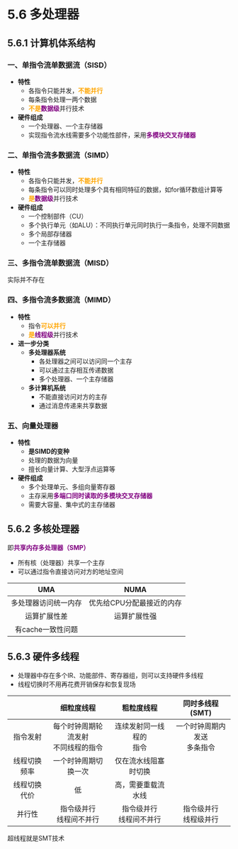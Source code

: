 # 5.6 多处理器

## 5.6.1 计算机体系结构

### 一、单指令流单数据流（SISD）

- **特性**
  - 各指令只能并发，<font color=orange>**不能并行**</font>
  - 每条指令处理一两个数据
  - <font color=orange>**不是**</font><font color=purple>**数据级**</font>并行技术
- **硬件组成**
  - 一个处理器、一个主存储器
  - 实现指令流水线需要多个功能性部件，采用<font color=purple>**多模块交叉存储器**</font>



### 二、单指令流多数据流（SIMD）

- **特性**
  - 各指令只能并发，<font color=orange>**不能并行**</font>
  - 每条指令可以同时处理多个具有相同特征的数据，如for循环数组计算等
  - <font color=orange>**是**</font><font color=purple>**数据级**</font>并行技术
- **硬件组成**
  - 一个控制部件（CU）
  - 多个执行单元（如ALU）：不同执行单元同时执行一条指令，处理不同数据
  - 多个局部存储器
  - 一个主存储器



### 三、多指令流单数据流（MISD）

实际并不存在



### 四、多指令流多数据流（MIMD）

- **特性**
  - 指令<font color=orange>**可以并行**</font>
  - <font color=orange>**是**</font><font color=purple>**线程级**</font>并行技术
- **进一步分类**
  - **多处理器系统**
    - 各处理器之间可以访问同一个主存
    - 可以通过主存相互传递数据
    - 多个处理器、一个主存储器
  - **多计算机系统**
    - 不能直接访问对方的主存
    - 通过消息传递来共享数据



### 五、向量处理器

- **特性**
  - **是SIMD的变种**
  - 处理的数据为向量
  - 擅长向量计算、大型浮点运算等
- **硬件组成**
  - 多个处理单元、多组向量寄存器
  - 主存采用<font color=purple>**多端口同时读取的多模块交叉存储器**</font>
  - 需要大容量、集中式的主存储器



## 5.6.2 多核处理器

即<font color=purple>**共享内存多处理器（SMP）**</font>

- 所有核（处理器）共享一个主存
- 可以通过指令直接访问对方的地址空间

|         UMA          |           NUMA            |
| :------------------: | :-----------------------: |
| 多处理器访问统一内存 | 优先给CPU分配最接近的内存 |
|     运算扩展性差     |       运算扩展性强        |
|  有cache一致性问题   |                           |



## 5.6.3 硬件多线程

- 处理器中存在多个IR、功能部件、寄存器组，则可以支持硬件多线程
- 线程切换时不用再花费开销保存和恢复现场

|              |               细粒度线程               |         粗粒度线程          |        同时多线程(SMT)         |
| :----------: | :------------------------------------: | :-------------------------: | :----------------------------: |
|   指令发射   | 每个时钟周期轮流发射<br>不同线程的指令 | 连续发射同一线程的<br>指令  | 一个时钟周期内发送<br>多条指令 |
| 线程切换频率 |          一个时钟周期切换一次          |    仅在流水线阻塞时切换     |                                |
| 线程切换代价 |                   低                   |     高，需要重载流水线      |                                |
|    并行性    |       指令级并行<br>线程间不并行       | 指令级并行<br/>线程间不并行 |   指令级并行<br/>线程级并行    |



超线程就是SMT技术
